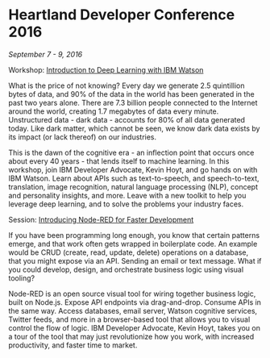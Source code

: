 # Heartland Developer Conference 2016

*September 7 - 9, 2016*

Workshop: [Introduction to Deep Learning with IBM Watson](https://aimhdc2016.sched.org/event/7LIk?iframe=no)

What is the price of not knowing? Every day we generate 2.5 quintillion bytes of data, and 90% of the data in the world has been generated in the past two years alone. There are 7.3 billion people connected to the Internet around the world, creating 1.7 megabytes of data every minute. Unstructured data - dark data - accounts for 80% of all data generated today. Like dark matter, which cannot be seen, we know dark data exists by its impact (or lack thereof) on our industries. 

This is the dawn of the cognitive era - an inflection point that occurs once about every 40 years - that lends itself to machine learning. In this workshop, join IBM Developer Advocate, Kevin Hoyt, and go hands on with IBM Watson. Learn about APIs such as text-to-speech, and speech-to-text, translation, image recognition, natural language processing (NLP), concept and personality insights, and more. Leave with a new toolkit to help you leverage deep learning, and to solve the problems your industry faces.

Session: [Introducing Node-RED for Faster Development](https://aimhdc2016.sched.org/event/7M0d?iframe=no)

If you have been programming long enough, you know that certain patterns emerge, and that work often gets wrapped in boilerplate code.  An example would be CRUD (create, read, update, delete) operations on a database, that you might expose via an API.  Sending an email or text message.  What if you could develop, design, and orchestrate business logic using visual tooling? 

Node-RED is an open source visual tool for wiring together business logic, built on Node.js.  Expose API endpoints via drag-and-drop.  Consume APIs in the same way.  Access databases, email server, Watson cognitive services, Twitter feeds, and more in a browser-based tool that allows you to visual control the flow of logic.  IBM Developer Advocate, Kevin Hoyt, takes you on a tour of the tool that may just revolutionize how you work, with increased productivity, and faster time to market.
